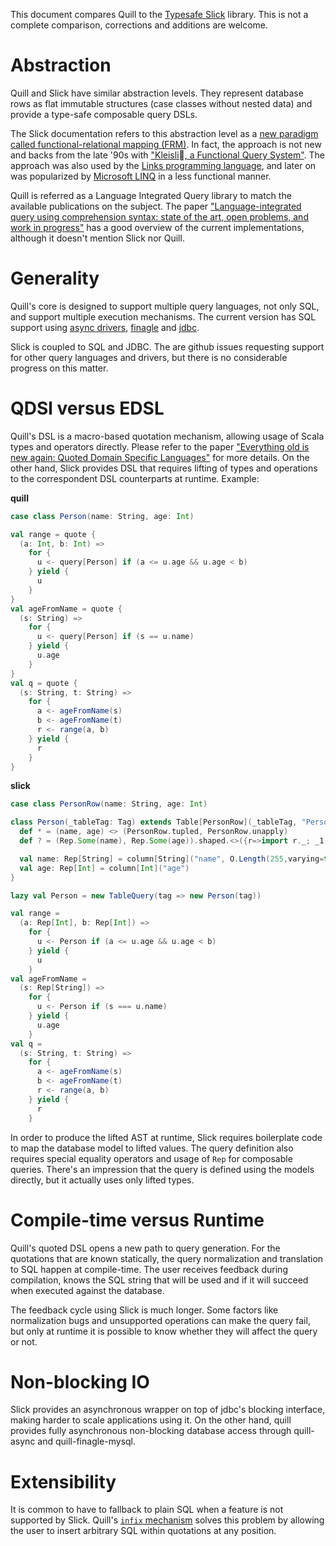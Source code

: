 
This document compares Quill to the [Typesafe Slick](http://slick.typesafe.com) library. This is not a complete comparison, corrections and additions are welcome.

# Abstraction #

Quill and Slick have similar abstraction levels. They represent database rows as flat immutable structures (case classes without nested data) and provide a type-safe composable query DSLs.

The Slick documentation refers to this abstraction level as a [new paradigm called functional-relational mapping (FRM)](https://github.com/slick/slick/blob/3b3bd36c93c6d9c63b0471ff4d8409f913954b2b/slick/src/sphinx/introduction.rst#functional-relational-mapping). In fact, the approach is not new and backs from the late '90s with ["Kleisli􏰂, a Functional Query System"](https://www.comp.nus.edu.sg/~wongls/psZ/wls-jfp98-3.ps). The approach was also used by the [Links programming language](http://groups.inf.ed.ac.uk/links/papers/links-fmco06.pdf), and later on was popularized by [Microsoft LINQ](https://msdn.microsoft.com/en-us/library/bb425822.aspx) in a less functional manner.

Quill is referred as a Language Integrated Query library to match the available publications on the subject. The paper ["Language-integrated query using comprehension syntax: state of the art, open problems, and work in progress"](http://research.microsoft.com/en-us/events/dcp2014/cheney.pdf) has a good overview of the current implementations, although it doesn't mention Slick nor Quill.

# Generality #

Quill's core is designed to support multiple query languages, not only SQL, and support multiple execution mechanisms. The current version has SQL support using [async drivers](https://github.com/mauricio/postgresql-async), [finagle](https://github.com/twitter/finagle/tree/develop/finagle-mysql) and [jdbc](https://en.wikipedia.org/wiki/Java_Database_Connectivity).

Slick is coupled to SQL and JDBC. The are github issues requesting support for other query languages and drivers, but there is no considerable progress on this matter.

# QDSl versus EDSL #

Quill's DSL is a macro-based quotation mechanism, allowing usage of Scala types and operators directly. Please refer to the paper ["Everything old is new again: Quoted Domain Specific Languages"](http://homepages.inf.ed.ac.uk/wadler/papers/qdsl/qdsl.pdf) for more details. On the other hand, Slick provides DSL that requires lifting of types and operations to the correspondent DSL counterparts at runtime. Example:

**quill**
```scala
case class Person(name: String, age: Int)

val range = quote {
  (a: Int, b: Int) =>
    for {
      u <- query[Person] if (a <= u.age && u.age < b)
    } yield {
      u
    }
}
val ageFromName = quote {
  (s: String) =>
    for {
      u <- query[Person] if (s == u.name)
    } yield {
      u.age
    }
}
val q = quote {
  (s: String, t: String) =>
    for {
      a <- ageFromName(s)
      b <- ageFromName(t)
      r <- range(a, b)
    } yield {
      r
    }
}
```

**slick**
```scala
case class PersonRow(name: String, age: Int)

class Person(_tableTag: Tag) extends Table[PersonRow](_tableTag, "Person") {
  def * = (name, age) <> (PersonRow.tupled, PersonRow.unapply)
  def ? = (Rep.Some(name), Rep.Some(age)).shaped.<>({r=>import r._; _1.map(_=> PersonRow.tupled((_1.get, _2.get)))}, (_:Any) =>  throw new Exception("Inserting into ? projection not supported."))

  val name: Rep[String] = column[String]("name", O.Length(255,varying=true))
  val age: Rep[Int] = column[Int]("age")
}

lazy val Person = new TableQuery(tag => new Person(tag))

val range =
  (a: Rep[Int], b: Rep[Int]) =>
    for {
      u <- Person if (a <= u.age && u.age < b)
    } yield {
      u
    }
val ageFromName =
  (s: Rep[String]) =>
    for {
      u <- Person if (s === u.name)
    } yield {
      u.age
    }
val q = 
  (s: String, t: String) =>
    for {
      a <- ageFromName(s)
      b <- ageFromName(t)
      r <- range(a, b)
    } yield {
      r
    }
```

In order to produce the lifted AST at runtime, Slick requires boilerplate code to map the database model to lifted values. The query definition also requires special equality operators and usage of `Rep` for composable queries. There's an impression that the query is defined using the models directly, but it actually uses only lifted types.

# Compile-time versus Runtime #

Quill's quoted DSL opens a new path to query generation. For the quotations that are known statically, the query normalization and translation to SQL happen at compile-time. The user receives feedback during compilation, knows the SQL string that will be used and if it will succeed when executed against the database.

The feedback cycle using Slick is much longer. Some factors like normalization bugs and unsupported operations can make the query fail, but only at runtime it is possible to know whether they will affect the query or not.

# Non-blocking IO #

Slick provides an asynchronous wrapper on top of jdbc's blocking interface, making harder to scale applications using it. On the other hand, quill provides fully asynchronous non-blocking database access through quill-async and quill-finagle-mysql.

# Extensibility #

It is common to have to fallback to plain SQL when a feature is not supported by Slick. Quill's [`infix` mechanism](https://github.com/getquill/quill#infix) solves this problem by allowing the user to insert arbitrary SQL within quotations at any position.


